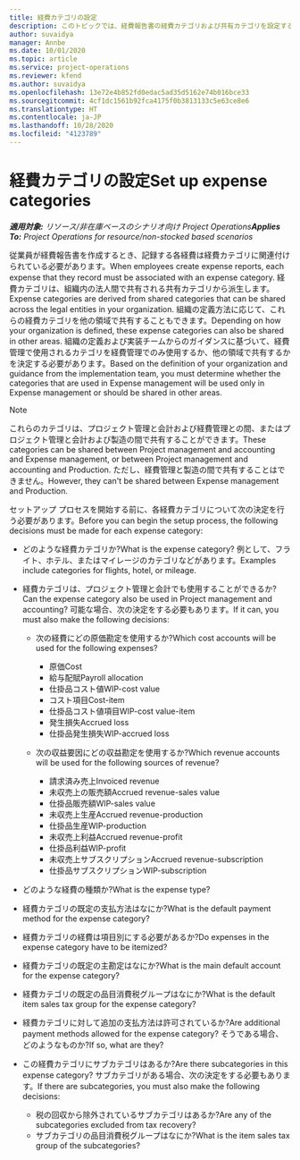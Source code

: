 ```yaml
---
title: 経費カテゴリの設定
description: このトピックでは、経費報告書の経費カテゴリおよび共有カテゴリを設定する方法について説明します。
author: suvaidya
manager: Annbe
ms.date: 10/01/2020
ms.topic: article
ms.service: project-operations
ms.reviewer: kfend
ms.author: suvaidya
ms.openlocfilehash: 13e72e4b852fd0edac5ad35d5162e74b016bce33
ms.sourcegitcommit: 4cf1dc1561b92fca4175f0b3813133c5e63ce8e6
ms.translationtype: HT
ms.contentlocale: ja-JP
ms.lasthandoff: 10/28/2020
ms.locfileid: "4123789"
---
```

# <a name="set-up-expense-categories"></a><span data-ttu-id="6b8a9-103">経費カテゴリの設定</span><span class="sxs-lookup"><span data-stu-id="6b8a9-103">Set up expense categories</span></span>

<span data-ttu-id="6b8a9-104">_**適用対象:** リソース/非在庫ベースのシナリオ向け Project Operations_</span><span class="sxs-lookup"><span data-stu-id="6b8a9-104">_**Applies To:** Project Operations for resource/non-stocked based scenarios_</span></span>

<span data-ttu-id="6b8a9-105">従業員が経費報告書を作成するとき、記録する各経費は経費カテゴリに関連付けられている必要があります。</span><span class="sxs-lookup"><span data-stu-id="6b8a9-105">When employees create expense reports, each expense that they record must be associated with an expense category.</span></span> <span data-ttu-id="6b8a9-106">経費カテゴリは、組織内の法人間で共有される共有カテゴリから派生します。</span><span class="sxs-lookup"><span data-stu-id="6b8a9-106">Expense categories are derived from shared categories that can be shared across the legal entities in your organization.</span></span> <span data-ttu-id="6b8a9-107">組織の定義方法に応じて、これらの経費カテゴリを他の領域で共有することもできます。</span><span class="sxs-lookup"><span data-stu-id="6b8a9-107">Depending on how your organization is defined, these expense categories can also be shared in other areas.</span></span> <span data-ttu-id="6b8a9-108">組織の定義および実装チームからのガイダンスに基づいて、経費管理で使用されるカテゴリを経費管理でのみ使用するか、他の領域で共有するかを決定する必要があります。</span><span class="sxs-lookup"><span data-stu-id="6b8a9-108">Based on the definition of your organization and guidance from the implementation team, you must determine whether the categories that are used in Expense management will be used only in Expense management or should be shared in other areas.</span></span>

> [!NOTE]
> <span data-ttu-id="6b8a9-109">これらのカテゴリは、プロジェクト管理と会計および経費管理との間、またはプロジェクト管理と会計および製造の間で共有することができます。</span><span class="sxs-lookup"><span data-stu-id="6b8a9-109">These categories can be shared between Project management and accounting and Expense management, or between Project management and accounting and Production.</span></span> <span data-ttu-id="6b8a9-110">ただし、経費管理と製造の間で共有することはできません。</span><span class="sxs-lookup"><span data-stu-id="6b8a9-110">However, they can't be shared between Expense management and Production.</span></span>

<span data-ttu-id="6b8a9-111">セットアップ プロセスを開始する前に、各経費カテゴリについて次の決定を行う必要があります。</span><span class="sxs-lookup"><span data-stu-id="6b8a9-111">Before you can begin the setup process, the following decisions must be made for each expense category:</span></span>

- <span data-ttu-id="6b8a9-112">どのような経費カテゴリか?</span><span class="sxs-lookup"><span data-stu-id="6b8a9-112">What is the expense category?</span></span> <span data-ttu-id="6b8a9-113">例として、フライト、ホテル、またはマイレージのカテゴリなどがあります。</span><span class="sxs-lookup"><span data-stu-id="6b8a9-113">Examples include categories for flights, hotel, or mileage.</span></span>
- <span data-ttu-id="6b8a9-114">経費カテゴリは、プロジェクト管理と会計でも使用することができるか?</span><span class="sxs-lookup"><span data-stu-id="6b8a9-114">Can the expense category also be used in Project management and accounting?</span></span> <span data-ttu-id="6b8a9-115">可能な場合、次の決定をする必要もあります。</span><span class="sxs-lookup"><span data-stu-id="6b8a9-115">If it can, you must also make the following decisions:</span></span>

    - <span data-ttu-id="6b8a9-116">次の経費にどの原価勘定を使用するか?</span><span class="sxs-lookup"><span data-stu-id="6b8a9-116">Which cost accounts will be used for the following expenses?</span></span>

        - <span data-ttu-id="6b8a9-117">原価</span><span class="sxs-lookup"><span data-stu-id="6b8a9-117">Cost</span></span>
        - <span data-ttu-id="6b8a9-118">給与配賦</span><span class="sxs-lookup"><span data-stu-id="6b8a9-118">Payroll allocation</span></span>
        - <span data-ttu-id="6b8a9-119">仕掛品コスト値</span><span class="sxs-lookup"><span data-stu-id="6b8a9-119">WIP-cost value</span></span>
        - <span data-ttu-id="6b8a9-120">コスト項目</span><span class="sxs-lookup"><span data-stu-id="6b8a9-120">Cost-item</span></span>
        - <span data-ttu-id="6b8a9-121">仕掛品コスト値項目</span><span class="sxs-lookup"><span data-stu-id="6b8a9-121">WIP-cost value-item</span></span>
        - <span data-ttu-id="6b8a9-122">発生損失</span><span class="sxs-lookup"><span data-stu-id="6b8a9-122">Accrued loss</span></span>
        - <span data-ttu-id="6b8a9-123">仕掛品発生損失</span><span class="sxs-lookup"><span data-stu-id="6b8a9-123">WIP-accrued loss</span></span>

    - <span data-ttu-id="6b8a9-124">次の収益要因にどの収益勘定を使用するか?</span><span class="sxs-lookup"><span data-stu-id="6b8a9-124">Which revenue accounts will be used for the following sources of revenue?</span></span>

        - <span data-ttu-id="6b8a9-125">請求済み売上</span><span class="sxs-lookup"><span data-stu-id="6b8a9-125">Invoiced revenue</span></span>
        - <span data-ttu-id="6b8a9-126">未収売上の販売額</span><span class="sxs-lookup"><span data-stu-id="6b8a9-126">Accrued revenue-sales value</span></span>
        - <span data-ttu-id="6b8a9-127">仕掛品販売額</span><span class="sxs-lookup"><span data-stu-id="6b8a9-127">WIP-sales value</span></span>
        - <span data-ttu-id="6b8a9-128">未収売上生産</span><span class="sxs-lookup"><span data-stu-id="6b8a9-128">Accrued revenue-production</span></span>
        - <span data-ttu-id="6b8a9-129">仕掛品生産</span><span class="sxs-lookup"><span data-stu-id="6b8a9-129">WIP-production</span></span>
        - <span data-ttu-id="6b8a9-130">未収売上利益</span><span class="sxs-lookup"><span data-stu-id="6b8a9-130">Accrued revenue-profit</span></span>
        - <span data-ttu-id="6b8a9-131">仕掛品利益</span><span class="sxs-lookup"><span data-stu-id="6b8a9-131">WIP-profit</span></span>
        - <span data-ttu-id="6b8a9-132">未収売上サブスクリプション</span><span class="sxs-lookup"><span data-stu-id="6b8a9-132">Accrued revenue-subscription</span></span>
        - <span data-ttu-id="6b8a9-133">仕掛品サブスクリプション</span><span class="sxs-lookup"><span data-stu-id="6b8a9-133">WIP-subscription</span></span>

- <span data-ttu-id="6b8a9-134">どのような経費の種類か?</span><span class="sxs-lookup"><span data-stu-id="6b8a9-134">What is the expense type?</span></span>
- <span data-ttu-id="6b8a9-135">経費カテゴリの既定の支払方法はなにか?</span><span class="sxs-lookup"><span data-stu-id="6b8a9-135">What is the default payment method for the expense category?</span></span>
- <span data-ttu-id="6b8a9-136">経費カテゴリの経費は項目別にする必要があるか?</span><span class="sxs-lookup"><span data-stu-id="6b8a9-136">Do expenses in the expense category have to be itemized?</span></span>
- <span data-ttu-id="6b8a9-137">経費カテゴリの既定の主勘定はなにか?</span><span class="sxs-lookup"><span data-stu-id="6b8a9-137">What is the main default account for the expense category?</span></span>
- <span data-ttu-id="6b8a9-138">経費カテゴリの既定の品目消費税グループはなにか?</span><span class="sxs-lookup"><span data-stu-id="6b8a9-138">What is the default item sales tax group for the expense category?</span></span>
- <span data-ttu-id="6b8a9-139">経費カテゴリに対して追加の支払方法は許可されているか?</span><span class="sxs-lookup"><span data-stu-id="6b8a9-139">Are additional payment methods allowed for the expense category?</span></span> <span data-ttu-id="6b8a9-140">そうである場合、どのようなものか?</span><span class="sxs-lookup"><span data-stu-id="6b8a9-140">If so, what are they?</span></span>
- <span data-ttu-id="6b8a9-141">この経費カテゴリにサブカテゴリはあるか?</span><span class="sxs-lookup"><span data-stu-id="6b8a9-141">Are there subcategories in this expense category?</span></span> <span data-ttu-id="6b8a9-142">サブカテゴリがある場合、次の決定をする必要もあります。</span><span class="sxs-lookup"><span data-stu-id="6b8a9-142">If there are subcategories, you must also make the following decisions:</span></span>

    - <span data-ttu-id="6b8a9-143">税の回収から除外されているサブカテゴリはあるか?</span><span class="sxs-lookup"><span data-stu-id="6b8a9-143">Are any of the subcategories excluded from tax recovery?</span></span>
    - <span data-ttu-id="6b8a9-144">サブカテゴリの品目消費税グループはなにか?</span><span class="sxs-lookup"><span data-stu-id="6b8a9-144">What is the item sales tax group of the subcategories?</span></span>

